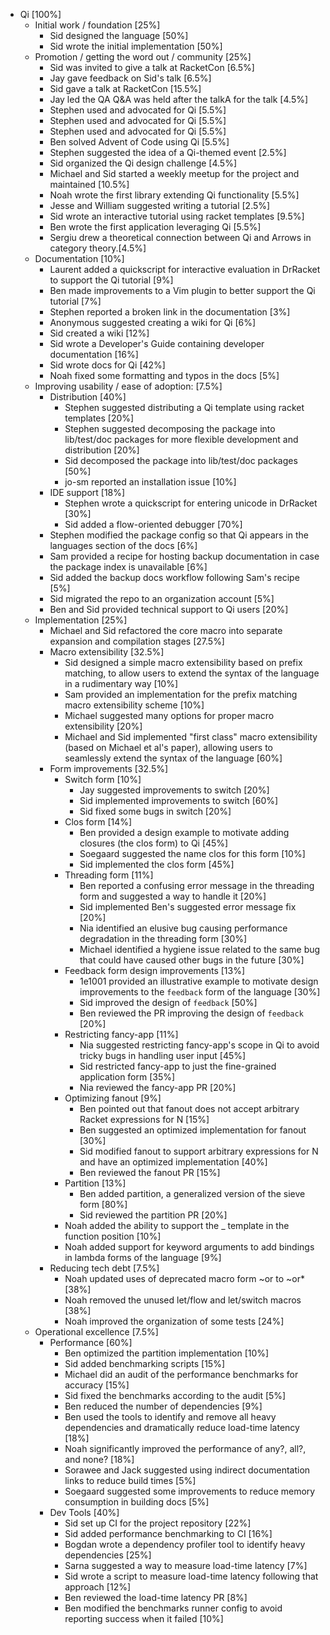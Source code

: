 * Qi [100%]
	* Initial work / foundation [25%]
		* Sid designed the language [50%]
		* Sid wrote the initial implementation [50%]
	* Promotion / getting the word out / community [25%]
		* Sid was invited to give a talk at RacketCon [6.5%]
		* Jay gave feedback on Sid's talk [6.5%]
		* Sid gave a talk at RacketCon [15.5%]
		* Jay led the QA Q&A was held after the talkA for the talk [4.5%]
		* Stephen used and advocated for Qi [5.5%]
		* Stephen used and advocated for Qi [5.5%]
		* Stephen used and advocated for Qi [5.5%]
		* Ben solved Advent of Code using Qi [5.5%]
		* Stephen suggested the idea of a Qi-themed event [2.5%]
		* Sid organized the Qi design challenge [4.5%]
		* Michael and Sid started a weekly meetup for the project and maintained [10.5%]
		* Noah wrote the first library extending Qi functionality [5.5%]
		* Jesse and William suggested writing a tutorial [2.5%]
		* Sid wrote an interactive tutorial using racket templates [9.5%]
		* Ben wrote the first application leveraging Qi [5.5%]
		* Sergiu drew a theoretical connection between Qi and Arrows in category theory.[4.5%]
	* Documentation [10%]
		* Laurent added a quickscript for interactive evaluation in DrRacket to support the Qi tutorial [9%]
		* Ben made improvements to a Vim plugin to better support the Qi tutorial [7%]
		* Stephen reported a broken link in the documentation [3%]
		* Anonymous suggested creating a wiki for Qi [6%]
		* Sid created a wiki [12%]
		* Sid wrote a Developer's Guide containing developer documentation [16%]
		* Sid wrote docs for Qi [42%]
		* Noah fixed some formatting and typos in the docs [5%]
	* Improving usability / ease of adoption: [7.5%]
		* Distribution [40%]
			* Stephen suggested distributing a Qi template using racket templates [20%]
			* Stephen suggested decomposing the package into lib/test/doc packages for more flexible development and distribution [20%]
			* Sid decomposed the package into lib/test/doc packages [50%]
			* jo-sm reported an installation issue [10%]
		* IDE support [18%]
			* Stephen wrote a quickscript for entering unicode in DrRacket [30%]
			* Sid added a flow-oriented debugger [70%]
		* Stephen modified the package config so that Qi appears in the languages section of the docs [6%]
		* Sam provided a recipe for hosting backup documentation in case the package index is unavailable [6%]
		* Sid added the backup docs workflow following Sam's recipe [5%]
		* Sid migrated the repo to an organization account [5%]
		* Ben and Sid provided technical support to Qi users [20%]
	* Implementation [25%]
		* Michael and Sid refactored the core macro into separate expansion and compilation stages [27.5%]
		* Macro extensibility [32.5%]
			* Sid designed a simple macro extensibility based on prefix matching, to allow users to extend the syntax of the language in a rudimentary way [10%]
			* Sam provided an implementation for the prefix matching macro extensibility scheme [10%]
			* Michael suggested many options for proper macro extensibility [20%]
			* Michael and Sid implemented "first class" macro extensibility (based on Michael et al's paper), allowing users to seamlessly extend the syntax of the language [60%]
		* Form improvements [32.5%]
			* Switch form [10%]
				* Jay suggested improvements to switch [20%]
				* Sid implemented improvements to switch [60%]
				* Sid fixed some bugs in switch [20%]
			* Clos form [14%]
				* Ben provided a design example to motivate adding closures (the clos form) to Qi [45%]
				* Soegaard suggested the name clos for this form [10%]
				* Sid implemented the clos form [45%]
			* Threading form [11%]
				* Ben reported a confusing error message in the threading form and suggested a way to handle it [20%]
				* Sid implemented Ben's suggested error message fix [20%]
				* Nia identified an elusive bug causing performance degradation in the threading form [30%]
				* Michael identified a hygiene issue related to the same bug that could have caused other bugs in the future [30%]
			* Feedback form design improvements [13%]
				* 1e1001 provided an illustrative example to motivate design improvements to the `feedback` form of the language [30%]
				* Sid improved the design of `feedback` [50%]
				* Ben reviewed the PR improving the design of `feedback` [20%]
			* Restricting fancy-app [11%]
				* Nia suggested restricting fancy-app's scope in Qi to avoid tricky bugs in handling user input [45%]
				* Sid restricted fancy-app to just the fine-grained application form [35%]
				* Nia reviewed the fancy-app PR [20%]
			* Optimizing fanout [9%]
				* Ben pointed out that fanout does not accept arbitrary Racket expressions for N [15%]
				* Ben suggested an optimized implementation for fanout [30%]
				* Sid modified fanout to support arbitrary expressions for N and have an optimized implementation [40%]
				* Ben reviewed the fanout PR [15%]
			* Partition [13%]
				* Ben added partition, a generalized version of the sieve form [80%]
				* Sid reviewed the partition PR [20%]
			* Noah added the ability to support the _ template in the function position [10%]
			* Noah added support for keyword arguments to add bindings in lambda forms of the language [9%]
		* Reducing tech debt [7.5%]
			* Noah updated uses of deprecated macro form ~or to ~or* [38%]
			* Noah removed the unused let/flow and let/switch macros [38%]
			* Noah improved the organization of some tests [24%]
	* Operational excellence [7.5%]
		* Performance [60%]
			* Ben optimized the partition implementation [10%]
			* Sid added benchmarking scripts [15%]
			* Michael did an audit of the performance benchmarks for accuracy [15%]
			* Sid fixed the benchmarks according to the audit [5%]
			* Ben reduced the number of dependencies [9%]
			* Ben used the tools to identify and remove all heavy dependencies and dramatically reduce load-time latency [18%]
			* Noah significantly improved the performance of any?, all?, and none? [18%]
			* Sorawee and Jack suggested using indirect documentation links to reduce build times [5%]
			* Soegaard suggested some improvements to reduce memory consumption in building docs [5%]
		* Dev Tools [40%]
			* Sid set up CI for the project repository [22%]
			* Sid added performance benchmarking to CI [16%]
			* Bogdan wrote a dependency profiler tool to identify heavy dependencies [25%]
			* Sarna suggested a way to measure load-time latency [7%]
			* Sid wrote a script to measure load-time latency following that approach [12%]
			* Ben reviewed the load-time latency PR [8%]
			* Ben modified the benchmarks runner config to avoid reporting success when it failed [10%]
